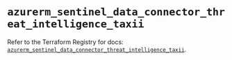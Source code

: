 # `azurerm_sentinel_data_connector_threat_intelligence_taxii`

Refer to the Terraform Registry for docs: [`azurerm_sentinel_data_connector_threat_intelligence_taxii`](https://registry.terraform.io/providers/hashicorp/azurerm/4.26.0/docs/resources/sentinel_data_connector_threat_intelligence_taxii).
